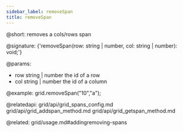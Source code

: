 ```yaml
---
sidebar_label: removeSpan
title: removeSpan
---          
```


@short: removes a cols/rows span

@signature: {'removeSpan(row: string | number, col: string | number): void;'}

@params:
- row 	string | number 	the id of a row
- col 	string | number 	the id of a column

@example:
grid.removeSpan("10","a");

@relatedapi:
grid/api/grid_spans_config.md
grid/api/grid_addspan_method.md
grid/api/grid_getspan_method.md


@related: grid/usage.md#addingremoving-spans
